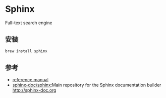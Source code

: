 # Sphinx

Full-text search engine

## 安装

```sh
brew install sphinx
```

## 参考

* [reference manual](http://sphinxsearch.com/docs/current.html)
* [sphinx-doc/sphinx](https://github.com/sphinx-doc/sphinx):Main repository for the Sphinx documentation builder http://sphinx-doc.org
